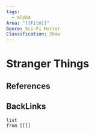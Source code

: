 ```yaml
---
tags:
  - alpha
Area: "[[Film]]"
Genre: Sci-Fi Horror
Classification: Show
---
```

# Stranger Things



## References



## BackLinks

```dataview
list
from [[]]
```

